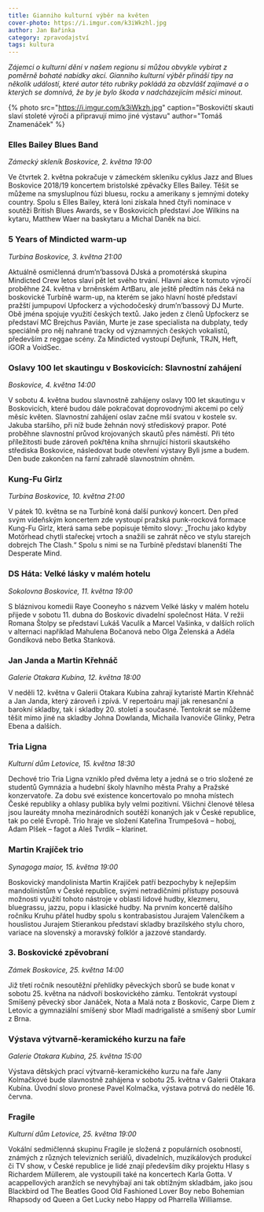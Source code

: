 ```yaml
---
title: Gianniho kulturní výběr na květen
cover-photo: https://i.imgur.com/k3iWkzhl.jpg
author: Jan Bařinka
category: zpravodajství
tags: kultura
---
```


*Zájemci o kulturní dění v našem regionu si můžou obvykle vybírat z poměrně bohaté nabídky akcí. Gianniho kulturní výběr přináší tipy na několik událostí, které autor této rubriky pokládá za obzvlášť zajímavé a o kterých se domnívá, že by je bylo škoda v nadcházejícím měsíci minout.*

{% photo src="https://i.imgur.com/k3iWkzh.jpg" caption="Boskovičtí skauti slaví stoleté výročí a připravují mimo jiné výstavu" author="Tomáš Znamenáček" %}

### Elles Bailey Blues Band

*Zámecký skleník Boskovice, 2. května 19:00*

Ve čtvrtek 2. května pokračuje v zámeckém skleníku cyklus Jazz and Blues Boskovice 2018/19 koncertem bristolské zpěvačky Elles Bailey. Těšit se můžeme na smysluplnou fúzi bluesu, rocku a amerikany s jemnými doteky country. Spolu s Elles Bailey, která loni získala hned čtyři nominace v soutěži British Blues Awards, se v Boskovicích představí Joe Wilkins na kytaru, Matthew Waer na baskytaru a Michal Daněk na bicí.

### 5 Years of Mindicted warm-up

*Turbína Boskovice, 3. května 21:00*

Aktuálně osmičlenná drum’n’bassová DJská a promotérská skupina Mindicted Crew letos slaví pět let svého trvání. Hlavní akce k tomuto výročí proběhne 24. května v brněnském ArtBaru, ale ještě předtím nás čeká na boskovické Turbíně warm-up, na kterém se jako hlavní hosté představí pražští jumpupoví Upfockerz a východočeský drum’n’bassový DJ Murte. Obě jména spojuje využití českých textů. Jako jeden z členů Upfockerz se představí MC Brejchus Pavián, Murte je zase specialista na dubplaty, tedy speciálně pro něj nahrané tracky od významných českých vokalistů, především z reggae scény. Za Mindicted vystoupí Dejfunk, TRJN, Heft, iGOR a VoidSec.

### Oslavy 100 let skautingu v Boskovicích: Slavnostní zahájení

*Boskovice, 4. května 14:00*

V sobotu 4. května budou slavnostně zahájeny oslavy 100 let skautingu v Boskovicích, které budou dále pokračovat doprovodnými akcemi po celý měsíc květen. Slavnostní zahájení oslav začne mší svatou v kostele sv. Jakuba staršího, při níž bude žehnán nový střediskový prapor. Poté proběhne slavnostní průvod krojovaných skautů přes náměstí. Při této příležitosti bude zároveň pokřtěna kniha shrnující historii skautského střediska Boskovice, následovat bude otevření výstavy Byli jsme a budem. Den bude zakončen na farní zahradě slavnostním ohněm.

### Kung-Fu Girlz

*Turbína Boskovice, 10. května 21:00*

V pátek 10. května se na Turbíně koná další punkový koncert. Den před svým vídeňským koncertem zde vystoupí pražská punk-rocková formace Kung-Fu Girlz, která sama sebe popisuje těmito slovy: „Trochu jako kdyby Motörhead chytli stařeckej vrtoch a snažili se zahrát něco ve stylu starejch dobrejch The Clash.“ Spolu s nimi se na Turbíně představí blanenští The Desperate Mind.

### DS Háta: Velké lásky v malém hotelu

*Sokolovna Boskovice, 11. května 19:00*

S bláznivou komedii Raye Cooneyho s názvem Velké lásky v malém hotelu přijede v sobotu 11. dubna do Boskovic divadelní společnost Háta. V režii Romana Štolpy se představí Lukáš Vaculík a Marcel Vašinka, v dalších rolích v alternaci například Mahulena Bočanová nebo Olga Želenská a Adéla Gondíková nebo Betka Stanková.

### Jan Janda a Martin Křehnáč

*Galerie Otakara Kubína, 12. května 18:00*

V neděli 12. května v Galerii Otakara Kubína zahrají kytaristé Martin Křehnáč a Jan Janda, který zároveň i zpívá. V repertoáru mají jak renesanční a barokní skladby, tak i skladby 20. století a současné. Tentokrát se můžeme těšit mimo jiné na skladby Johna Dowlanda, Michaila Ivanoviče Glinky, Petra Ebena a dalších.

### Tria Ligna

*Kulturní dům Letovice, 15. května 18:30*

Dechové trio Tria Ligna vzniklo před dvěma lety a jedná se o trio složené ze studentů Gymnázia a hudební školy hlavního města Prahy a Pražské konzervatoře. Za dobu své existence koncertovalo po mnoha místech České republiky a ohlasy publika byly velmi pozitivní. Všichni členové tělesa jsou laureáty mnoha mezinárodních soutěží konaných jak v České republice, tak po celé Evropě. Trio hraje ve složení Kateřina Trumpešová – hoboj, Adam Plšek – fagot a Aleš Tvrdík – klarinet.

### Martin Krajíček trio

*Synagoga maior, 15. května 19:00*

Boskovický mandolinista Martin Krajíček patří bezpochyby k nejlepším mandolinistům v České republice, svými netradičními přístupy posouvá možnosti využití tohoto nástroje v oblasti lidové hudby, klezmeru, bluegrassu, jazzu, popu i klasické hudby. Na prvním koncertě dalšího ročníku Kruhu přátel hudby spolu s kontrabasistou Jurajem Valenčíkem a houslistou Jurajem Stierankou představí skladby brazilského stylu choro, variace na slovenský a moravský folklór a jazzové standardy.

### 3. Boskovické zpěvobraní

*Zámek Boskovice, 25. května 14:00*

Již třetí ročník nesoutěžní přehlídky pěveckých sborů se bude konat v sobotu 25. května na nádvoří boskovického zámku. Tentokrát vystoupí Smíšený pěvecký sbor Janáček, Nota a Malá nota z Boskovic, Carpe Diem z Letovic a gymnaziální smíšený sbor Mladí madrigalisté a smíšený sbor Lumír z Brna.

### Výstava výtvarně-keramického kurzu na faře

*Galerie Otakara Kubína, 25. května 15:00*

Výstava dětských prací výtvarně-keramického kurzu na faře Jany Kolmačkové bude slavnostně zahájena v sobotu 25. května v Galerii Otakara Kubína. Úvodní slovo pronese Pavel Kolmačka, výstava potrvá do neděle 16. června.

### Fragile

*Kulturní dům Letovice, 25. května 19:00*

Vokální sedmičlenná skupinu Fragile je složená z populárních osobností, známých z různých televizních seriálů, divadelních, muzikálových produkcí či TV show, v České republice je lidé znají především díky projektu Hlasy s Richardem Müllerem, ale vystoupili také na koncertech Karla Gotta. V acappellových aranžích se nevyhýbají ani tak obtížným skladbám, jako jsou Blackbird od The Beatles Good Old Fashioned Lover Boy nebo Bohemian Rhapsody od Queen a Get Lucky nebo Happy od Pharrella Williamse.
